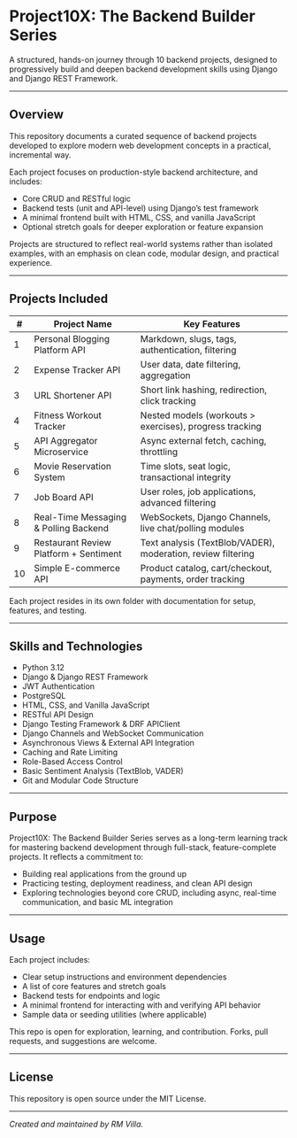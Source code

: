 # Project10X: The Backend Builder Series

A structured, hands-on journey through 10 backend projects, designed to progressively build and deepen backend development skills using Django and Django REST Framework.

---

## Overview

This repository documents a curated sequence of backend projects developed to explore modern web development concepts in a practical, incremental way.

Each project focuses on production-style backend architecture, and includes:

- Core CRUD and RESTful logic  
- Backend tests (unit and API-level) using Django’s test framework  
- A minimal frontend built with HTML, CSS, and vanilla JavaScript  
- Optional stretch goals for deeper exploration or feature expansion

Projects are structured to reflect real-world systems rather than isolated examples, with an emphasis on clean code, modular design, and practical experience.

---

## Projects Included

| #   | Project Name                           | Key Features                                                 |
| --- | -------------------------------------- | ------------------------------------------------------------ |
| 1   | Personal Blogging Platform API         | Markdown, slugs, tags, authentication, filtering             |
| 2   | Expense Tracker API                    | User data, date filtering, aggregation                       |
| 3   | URL Shortener API                      | Short link hashing, redirection, click tracking              |
| 4   | Fitness Workout Tracker                | Nested models (workouts > exercises), progress tracking      |
| 5   | API Aggregator Microservice            | Async external fetch, caching, throttling                    |
| 6   | Movie Reservation System               | Time slots, seat logic, transactional integrity              |
| 7   | Job Board API                          | User roles, job applications, advanced filtering             |
| 8   | Real-Time Messaging & Polling Backend  | WebSockets, Django Channels, live chat/polling modules       |
| 9   | Restaurant Review Platform + Sentiment | Text analysis (TextBlob/VADER), moderation, review filtering |
| 10  | Simple E-commerce API                  | Product catalog, cart/checkout, payments, order tracking     |

Each project resides in its own folder with documentation for setup, features, and testing.

---

## Skills and Technologies

- Python 3.12  
- Django & Django REST Framework  
- JWT Authentication  
- PostgreSQL  
- HTML, CSS, and Vanilla JavaScript  
- RESTful API Design  
- Django Testing Framework & DRF APIClient  
- Django Channels and WebSocket Communication  
- Asynchronous Views & External API Integration  
- Caching and Rate Limiting  
- Role-Based Access Control  
- Basic Sentiment Analysis (TextBlob, VADER)  
- Git and Modular Code Structure  

---

## Purpose

Project10X: The Backend Builder Series serves as a long-term learning track for mastering backend development through full-stack, feature-complete projects. It reflects a commitment to:

- Building real applications from the ground up  
- Practicing testing, deployment readiness, and clean API design  
- Exploring technologies beyond core CRUD, including async, real-time communication, and basic ML integration

---

## Usage

Each project includes:

- Clear setup instructions and environment dependencies  
- A list of core features and stretch goals  
- Backend tests for endpoints and logic  
- A minimal frontend for interacting with and verifying API behavior  
- Sample data or seeding utilities (where applicable)

This repo is open for exploration, learning, and contribution. Forks, pull requests, and suggestions are welcome.

---

## License

This repository is open source under the MIT License.

---

*Created and maintained by RM Villa.*
